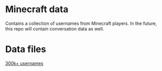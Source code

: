 # Minecraft data
Contains a collection of usernames from Minecraft players. In the future, this repo will contain conversation data as well.

# Data files
[300k+ usernames](usernames_331283.txt)
